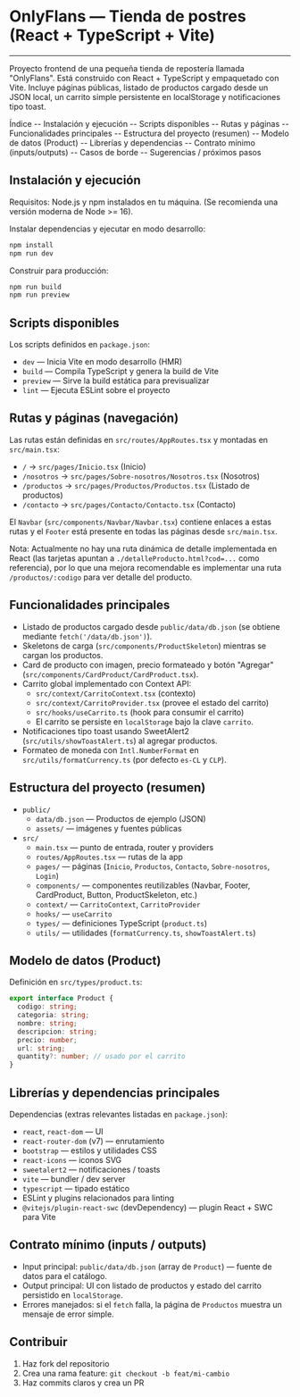 # OnlyFlans — Tienda de postres (React + TypeScript + Vite)

---

Proyecto frontend de una pequeña tienda de repostería llamada "OnlyFlans". Está construido con React + TypeScript y empaquetado con Vite. Incluye páginas públicas, listado de productos cargado desde un JSON local, un carrito simple persistente en localStorage y notificaciones tipo toast.

Índice
-- Instalación y ejecución
-- Scripts disponibles
-- Rutas y páginas
-- Funcionalidades principales
-- Estructura del proyecto (resumen)
-- Modelo de datos (Product)
-- Librerías y dependencias
-- Contrato mínimo (inputs/outputs)
-- Casos de borde
-- Sugerencias / próximos pasos

## Instalación y ejecución

Requisitos: Node.js y npm instalados en tu máquina. (Se recomienda una versión moderna de Node >= 16).

Instalar dependencias y ejecutar en modo desarrollo:

```bash
npm install
npm run dev
```

Construir para producción:

```bash
npm run build
npm run preview
```

## Scripts disponibles

Los scripts definidos en `package.json`:

- `dev` — Inicia Vite en modo desarrollo (HMR)
- `build` — Compila TypeScript y genera la build de Vite
- `preview` — Sirve la build estática para previsualizar
- `lint` — Ejecuta ESLint sobre el proyecto

## Rutas y páginas (navegación)

Las rutas están definidas en `src/routes/AppRoutes.tsx` y montadas en `src/main.tsx`:

- `/` → `src/pages/Inicio.tsx` (Inicio)
- `/nosotros` → `src/pages/Sobre-nosotros/Nosotros.tsx` (Nosotros)
- `/productos` → `src/pages/Productos/Productos.tsx` (Listado de productos)
- `/contacto` → `src/pages/Contacto/Contacto.tsx` (Contacto)

El `Navbar` (`src/components/Navbar/Navbar.tsx`) contiene enlaces a estas rutas y el `Footer` está presente en todas las páginas desde `src/main.tsx`.

Nota: Actualmente no hay una ruta dinámica de detalle implementada en React (las tarjetas apuntan a `./detalleProducto.html?cod=...` como referencia), por lo que una mejora recomendable es implementar una ruta `/productos/:codigo` para ver detalle del producto.

## Funcionalidades principales

- Listado de productos cargado desde `public/data/db.json` (se obtiene mediante `fetch('/data/db.json')`).
- Skeletons de carga (`src/components/ProductSkeleton`) mientras se cargan los productos.
- Card de producto con imagen, precio formateado y botón "Agregar" (`src/components/CardProduct/CardProduct.tsx`).
- Carrito global implementado con Context API:
  - `src/context/CarritoContext.tsx` (contexto)
  - `src/context/CarritoProvider.tsx` (provee el estado del carrito)
  - `src/hooks/useCarrito.ts` (hook para consumir el carrito)
  - El carrito se persiste en `localStorage` bajo la clave `carrito`.
- Notificaciones tipo toast usando SweetAlert2 (`src/utils/showToastAlert.ts`) al agregar productos.
- Formateo de moneda con `Intl.NumberFormat` en `src/utils/formatCurrency.ts` (por defecto `es-CL` y `CLP`).

## Estructura del proyecto (resumen)

- `public/`
  - `data/db.json` — Productos de ejemplo (JSON)
  - `assets/` — imágenes y fuentes públicas
- `src/`
  - `main.tsx` — punto de entrada, router y providers
  - `routes/AppRoutes.tsx` — rutas de la app
  - `pages/` — páginas (`Inicio`, `Productos`, `Contacto`, `Sobre-nosotros`, `Login`)
  - `components/` — componentes reutilizables (Navbar, Footer, CardProduct, Button, ProductSkeleton, etc.)
  - `context/` — `CarritoContext`, `CarritoProvider`
  - `hooks/` — `useCarrito`
  - `types/` — definiciones TypeScript (`product.ts`)
  - `utils/` — utilidades (`formatCurrency.ts`, `showToastAlert.ts`)

## Modelo de datos (Product)

Definición en `src/types/product.ts`:

```ts
export interface Product {
  codigo: string;
  categoria: string;
  nombre: string;
  descripcion: string;
  precio: number;
  url: string;
  quantity?: number; // usado por el carrito
}
```

## Librerías y dependencias principales

Dependencias (extras relevantes listadas en `package.json`):

- `react`, `react-dom` — UI
- `react-router-dom` (v7) — enrutamiento
- `bootstrap` — estilos y utilidades CSS
- `react-icons` — iconos SVG
- `sweetalert2` — notificaciones / toasts
- `vite` — bundler / dev server
- `typescript` — tipado estático
- ESLint y plugins relacionados para linting
- `@vitejs/plugin-react-swc` (devDependency) — plugin React + SWC para Vite

## Contrato mínimo (inputs / outputs)

- Input principal: `public/data/db.json` (array de `Product`) — fuente de datos para el catálogo.
- Output principal: UI con listado de productos y estado del carrito persistido en `localStorage`.
- Errores manejados: si el `fetch` falla, la página de `Productos` muestra un mensaje de error simple.

## Contribuir

1. Haz fork del repositorio
2. Crea una rama feature: `git checkout -b feat/mi-cambio`
3. Haz commits claros y crea un PR
